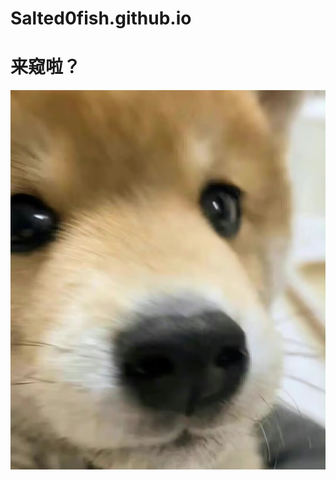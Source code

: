 # Salted0fish.github.io
# **来窥啦？**
![输入图片说明](/imgs/2023-09-03/4UKp1KBp9y4BMQY9.jpeg)
<!--stackedit_data:
eyJoaXN0b3J5IjpbLTEzMjc0OTc4MjRdfQ==
-->